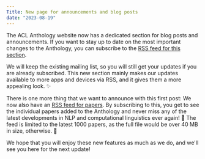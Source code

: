 ```yaml
---
Title: New page for announcements and blog posts
date: "2023-08-19"
---
```


The ACL Anthology website now has a dedicated section for blog posts and announcements.
If you want to stay up to date on the most important changes to the Anthology, you can subscribe to the [RSS feed for this section](/news/index.xml).

We will keep the existing mailing list, so you will still get your updates if you are already subscribed.
This new section mainly makes our updates available to more apps and devices via RSS, and it gives them a more appealing look. ✨

There is one more thing that we want to announce with this first post: We now also have an [RSS feed for papers](/papers/index.xml).
By subscribing to this, you get to see the individual papers added to the Anthology and never miss any of the latest developments in NLP and computational linguistics ever again! 🎉
The feed is limited to the latest 1000 papers, as the full file would be over 40 MB in size, otherwise. 🤯

We hope that you will enjoy these new features as much as we do, and we'll see you here for the next update!
